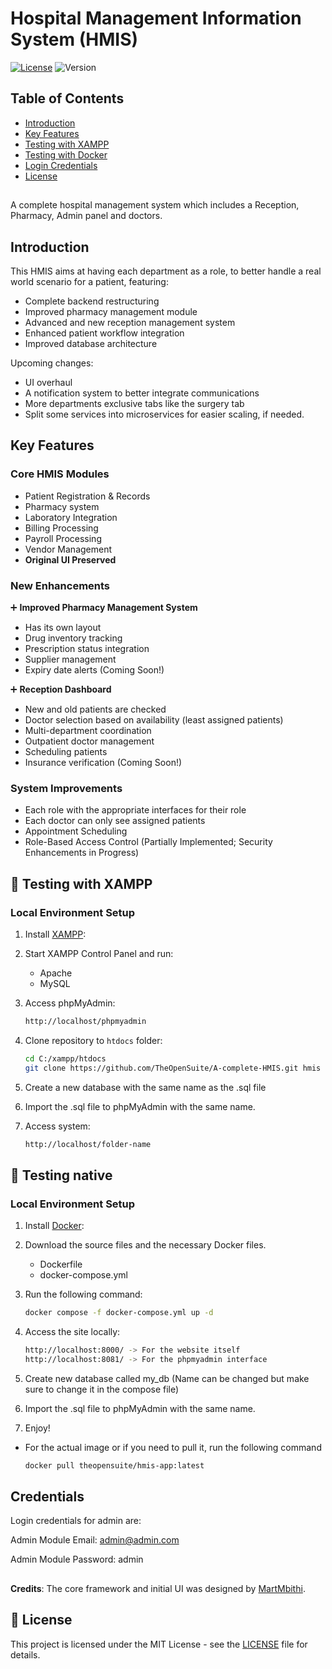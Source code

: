 # Hospital Management Information System (HMIS)

[![License](https://img.shields.io/badge/License-MIT-blue.svg)](LICENSE)
![Version](https://img.shields.io/badge/Version-2.0-orange)

## Table of Contents
- [Introduction](#-introduction)
- [Key Features](#-key-features)
- [Testing with XAMPP](#-testing-with-xampp)
- [Testing with Docker](#-testing-native)
- [Login Credentials](#Credentials)
- [License](#Llicense)

##
A complete hospital management system which includes a Reception, Pharmacy, Admin panel and doctors.
## Introduction

This HMIS aims at having each department as a role, to better handle a real world scenario for a patient, featuring:
- Complete backend restructuring
- Improved pharmacy management module
- Advanced and new reception management system
- Enhanced patient workflow integration
- Improved database architecture

Upcoming changes:
- UI overhaul
- A notification system to better integrate communications
- More departments exclusive tabs like the surgery tab
- Split some services into microservices for easier scaling, if needed.

## Key Features

### Core HMIS Modules
- Patient Registration & Records
- Pharmacy system
- Laboratory Integration
- Billing Processing
- Payroll Processing
- Vendor Management
- **Original UI Preserved**

### New Enhancements
➕ **Improved Pharmacy Management System**
- Has its own layout
- Drug inventory tracking
- Prescription status integration 
- Supplier management
- Expiry date alerts (Coming Soon!)
  
➕ **Reception Dashboard**
- New and old patients are checked
- Doctor selection based on availability (least assigned patients)
- Multi-department coordination
- Outpatient doctor management
- Scheduling patients
- Insurance verification (Coming Soon!)

### System Improvements
- Each role with the appropriate interfaces for their role
- Each doctor can only see assigned patients
- Appointment Scheduling
- Role-Based Access Control (Partially Implemented; Security Enhancements in Progress)

<!-- ## 🛠️ Installation -->
## 🧪 Testing with XAMPP
### Local Environment Setup
1. Install [XAMPP](https://www.apachefriends.org):
2. Start XAMPP Control Panel and run:
   - Apache
   - MySQL

2. Access phpMyAdmin:
   ```bash
   http://localhost/phpmyadmin

3. Clone repository to `htdocs` folder:
   ```bash
   cd C:/xampp/htdocs
   git clone https://github.com/TheOpenSuite/A-complete-HMIS.git hmis

4. Create a new database with the same name as the .sql file
   
5. Import the .sql file to phpMyAdmin with the same name.
   
7. Access system:
   ```bash
   http://localhost/folder-name

<!-- ### Setup Instructions
1. Clone repository:
   ```bash
   git clone https://github.com/TheOpenSuite/A-complete-HMIS.git -->

## 🧪 Testing native
### Local Environment Setup
1. Install [Docker](https://www.docker.com/):
2. Download the source files and the necessary Docker files.
   - Dockerfile
   - docker-compose.yml

3. Run the following command:
   ```bash
   docker compose -f docker-compose.yml up -d

3. Access the site locally:
   ```bash
   http://localhost:8000/ -> For the website itself
   http://localhost:8081/ -> For the phpmyadmin interface

4. Create new database called my_db (Name can be changed but make sure to change it in the compose file)
   
5. Import the .sql file to phpMyAdmin with the same name.
   
7. Enjoy!

- For the actual image or if you need to pull it, run the following command
   ```bash
   docker pull theopensuite/hmis-app:latest

<!-- ### Setup Instructions
1. Clone repository:
   ```bash
   git clone https://github.com/TheOpenSuite/A-complete-HMIS.git -->

## Credentials
Login credentials for admin are:

Admin Module Email: admin@admin.com

Admin Module Password: admin

##
**Credits**: The core framework and initial UI was designed by [MartMbithi](https://github.com/MartMbithi).

## 📄 License
This project is licensed under the MIT License - see the [LICENSE](LICENSE) file for details.

